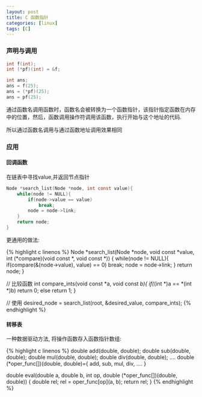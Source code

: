 ```yaml
---
layout: post 
title: C 函数指针 
categories: [linux]
tags: [C]
---
```


### 声明与调用

``` C
int f(int);
int (*pf)(int) = &f;

int ans;
ans = f(25);
ans = (*pf)(25);
ans = pf(25);
```

通过函数名调用函数时，函数名会被转换为一个函数指针，该指针指定函数在内存中的位置，然后，函数调用操作符调用该函数，执行开始与这个地址的代码.

所以通过函数名调用与通过函数地址调用效果相同

### 应用

#### 回调函数

在链表中寻找value,并返回节点指针

``` C
Node *search_list(Node *node, int const value){
    while(node != NULL){
        if(node->value == value)
            break;
        node = node->link;
    }
    return node;
}
```

更通用的做法:

{% highlight c linenos %}
Node *search_list(Node *node, void const *value,
    int (*compare)(void const *, void const *))
{
    while(node != NULL){
        if(compare(&(node->value), value) == 0)
            break;
        node = node->link;
    }
    return node;
}

// 比较函数
int compare_ints(void const *a, void const *b){
    if(*(int *)a == *(int *)b)
        return 0;
    else
        return 1;
}

// 使用
desired_node = search_list(root, &desired_value, compare_ints);
{% endhighlight %}

#### 转移表

一种数据驱动方法, 将操作函数存入函数指针数组:

{% highlight c linenos %}
double add(double, double);
double sub(double, double);
double mul(double, double);
double div(double, double);
....
double (*oper_func[])(double, double)={
    add, sub, mul, div, ....
}

double eval(double a, double b, int op,
    double (*oper_func[])(double, double))
{
    double rel;
    rel = oper_func[op](a, b);
    return rel;
}
{% endhighlight %}
